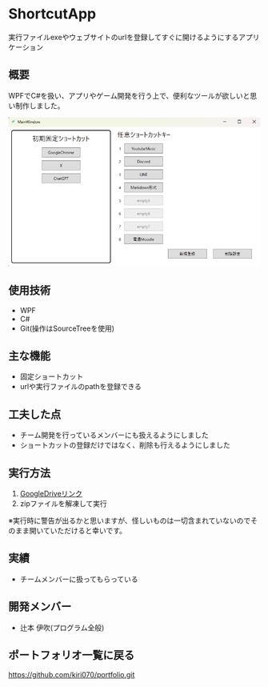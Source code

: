 # ShortcutApp
実行ファイルexeやウェブサイトのurlを登録してすぐに開けるようにするアプリケーション

## 概要
WPFでC#を扱い、アプリやゲーム開発を行う上で、便利なツールが欲しいと思い制作しました。

![画像](https://github.com/kiri070/ShortcutApp_Git/blob/main/images/image01.png)


## 使用技術
- WPF
- C#
- Git(操作はSourceTreeを使用)

## 主な機能
- 固定ショートカット
- urlや実行ファイルのpathを登録できる

## 工夫した点
- チーム開発を行っているメンバーにも扱えるようにしました
- ショートカットの登録だけではなく、削除も行えるようにしました

## 実行方法
1. [GoogleDriveリンク](https://drive.google.com/file/d/1Gd_2S6l9dDKu7k3q7kopGMszBoF9NXmN/view?usp=sharing)
2. zipファイルを解凍して実行

※実行時に警告が出るかと思いますが、怪しいものは一切含まれていないのでそのまま開いていただけると幸いです。

## 実績
- チームメンバーに扱ってもらっている

## 開発メンバー
- 辻本 伊吹(プログラム全般)

## ポートフォリオ一覧に戻る
https://github.com/kiri070/portfolio.git
